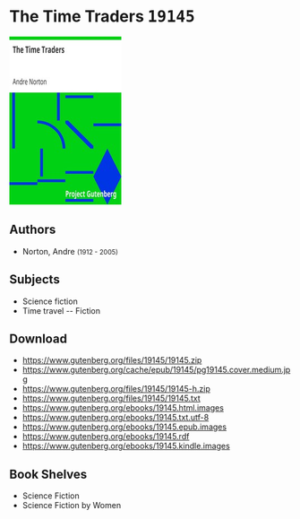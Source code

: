 # The Time Traders <kbd>19145</kbd>

![](./cover.medium.jpg "")

## Authors


 - Norton, Andre <small>(1912 - 2005)</small>

## Subjects


 - Science fiction
 - Time travel -- Fiction

## Download


 - https://www.gutenberg.org/files/19145/19145.zip
 - https://www.gutenberg.org/cache/epub/19145/pg19145.cover.medium.jpg
 - https://www.gutenberg.org/files/19145/19145-h.zip
 - https://www.gutenberg.org/files/19145/19145.txt
 - https://www.gutenberg.org/ebooks/19145.html.images
 - https://www.gutenberg.org/ebooks/19145.txt.utf-8
 - https://www.gutenberg.org/ebooks/19145.epub.images
 - https://www.gutenberg.org/ebooks/19145.rdf
 - https://www.gutenberg.org/ebooks/19145.kindle.images

## Book Shelves


 - Science Fiction
 - Science Fiction by Women
